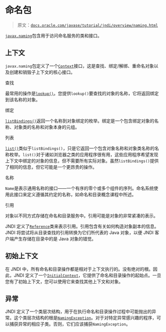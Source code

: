 # 命名包

> 原文：[`docs.oracle.com/javase/tutorial/jndi/overview/naming.html`](https://docs.oracle.com/javase/tutorial/jndi/overview/naming.html)

[`javax.naming`](https://docs.oracle.com/javase/8/docs/api/javax/naming/package-summary.html)包含用于访问命名服务的类和接口。

## 上下文

`javax.naming`包定义了一个[`Context`](https://docs.oracle.com/javase/8/docs/api/javax/naming/Context.html)接口，这是查找、绑定/解绑、重命名对象以及创建和销毁子上下文的核心接口。

查找

最常用的操作是[`lookup()`](https://docs.oracle.com/javase/8/docs/api/javax/naming/Context.html#lookup-javax.naming.Name-)。您提供`lookup()`要查找的对象的名称，它将返回绑定到该名称的对象。

绑定

[`listBindings()`](https://docs.oracle.com/javase/8/docs/api/javax/naming/Context.html#listBindings-javax.naming.Name-)返回一个名称到对象绑定的枚举。绑定是一个包含绑定对象的名称、对象类的名称和对象本身的元组。

列表

[`list()`](https://docs.oracle.com/javase/8/docs/api/javax/naming/Context.html#list-javax.naming.Name-)类似于`listBindings()`，只是它返回一个包含对象名称和对象类名称的名称枚举。`list()`对于诸如浏览器之类的应用程序很有用，这些应用程序希望发现上下文中绑定的对象的信息，但不需要所有实际对象。虽然`listBindings()`提供了相同的信息，但它可能是一个更昂贵的操作。

名称

`Name`是表示通用名称的接口——一个有序的零个或多个组件的序列。命名系统使用此接口来定义遵循其约定的名称，如命名和目录概念课程中所述。

引用

对象以不同方式存储在命名和目录服务中。引用可能是对象的非常紧凑的表示。

JNDI 定义了[`Reference`](https://docs.oracle.com/javase/8/docs/api/javax/naming/Reference.html)类来表示引用。引用包含有关如何构造对象副本的信息。JNDI 将尝试将从目录查找的引用转换为它们所代表的 Java 对象，以便 JNDI 客户端产生存储在目录中的是 Java 对象的错觉。

## 初始上下文

在 JNDI 中，所有命名和目录操作都是相对于上下文执行的。没有绝对的根。因此，JNDI 定义了一个[`InitialContext`](https://docs.oracle.com/javase/8/docs/api/javax/naming/InitialContext.html)，它提供了命名和目录操作的起始点。一旦您有了初始上下文，您可以使用它来查找其他上下文和对象。

## 异常

JNDI 定义了一个类层次结构，用于在执行命名和目录操作过程中可能抛出的异常。这个类层次结构的根是[`NamingException`](https://docs.oracle.com/javase/8/docs/api/javax/naming/NamingException.html)。对于对特定异常感兴趣的程序，可以捕获异常的相应子类。否则，它们应该捕获`NamingException`。
